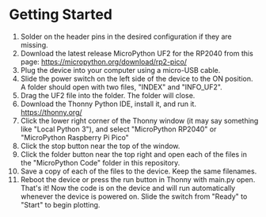 # Getting Started
1. Solder on the header pins in the desired configuration if they are missing.
2. Download the latest release MicroPython UF2 for the RP2040 from this page: https://micropython.org/download/rp2-pico/
3. Plug the device into your computer using a micro-USB cable.
4. Slide the power switch on the left side of the device to the ON position. A folder should open with two files, "INDEX" and "INFO_UF2".
5. Drag the UF2 file into the folder. The folder will close.
6. Download the Thonny Python IDE, install it, and run it. https://thonny.org/
7. Click the lower right corner of the Thonny window (it may say something like "Local Python 3"), and select "MicroPython RP2040" or "MicroPython Raspberry Pi Pico"
8. Click the stop button near the top of the window.
9. Click the folder button near the top right and open each of the files in the "MicroPython Code" folder in this repository.
10. Save a copy of each of the files to the device. Keep the same filenames.
11. Reboot the device or press the run button in Thonny with main.py open. That's it! Now the code is on the device and will run automatically whenever the device is powered on. Slide the switch from "Ready" to "Start" to begin plotting.

